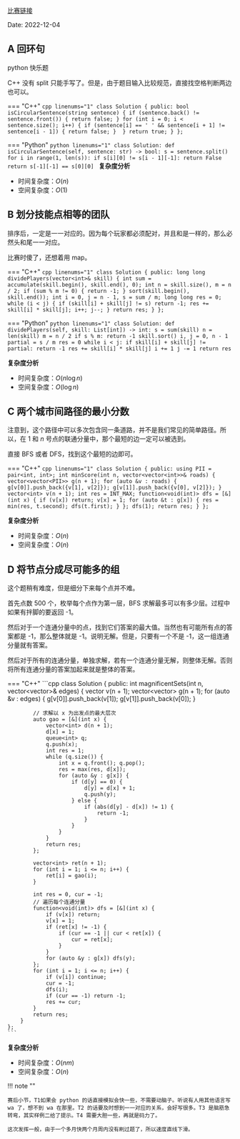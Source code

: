 [比赛链接](https://leetcode.cn/contest/weekly-contest-318/)

Date: 2022-12-04

## A 回环句

python 快乐题

C++ 没有 split 只能手写了。但是，由于题目输入比较规范，直接找空格判断两边也可以。

=== "C++"
    ```cpp linenums="1"
    class Solution {
    public:
        bool isCircularSentence(string sentence) {
            if (sentence.back() != sentence.front()) {
                return false;
            }
            for (int i = 0; i < sentence.size(); i++) {
                if (sentence[i] == ' ' && sentence[i + 1] != sentence[i - 1]) {
                    return false;
                } 
            }
            return true;
        }
    };
    ```
  
=== "Python"
    ```python linenums="1"
    class Solution:
        def isCircularSentence(self, sentence: str) -> bool:
            s = sentence.split()
            for i in range(1, len(s)):
                if s[i][0] != s[i - 1][-1]:
                    return False
            return s[-1][-1] == s[0][0]
    ```
**复杂度分析**

- 时间复杂度：$O(n)$
- 空间复杂度：$O(1)$

## B 划分技能点相等的团队

排序后，一定是一一对应的。因为每个玩家都必须配对，并且和是一样的，那么必然头和尾一一对应。

比赛时傻了，还想着用 map。

=== "C++"
    ```cpp linenums="1"
    class Solution {
    public:
        long long dividePlayers(vector<int>& skill) {
            int sum = accumulate(skill.begin(), skill.end(), 0);
            int n = skill.size(), m = n / 2;
            if (sum % m != 0) {
                return -1;
            }
            sort(skill.begin(), skill.end());
            int i = 0, j = n - 1, s = sum / m;
            long long res = 0;
            while (i < j) {
                if (skill[i] + skill[j] != s) return -1;
                res += skill[i] * skill[j];
                i++;
                j--;
            }
            return res;
        }
    };
    ```

=== "Python"
    ```python linenums="1"
    class Solution:
        def dividePlayers(self, skill: List[int]) -> int:
            s = sum(skill)
            n = len(skill)
            m = n / 2
            if s % m:
                return -1
            skill.sort()
            i, j = 0, n - 1
            partial = s / m
            res = 0
            while i < j:
                if skill[i] + skill[j] != partial:
                    return -1
                res += skill[i] * skill[j]
                i += 1
                j -= 1
            return res
    ```

**复杂度分析**

- 时间复杂度：$O(n\log n)$
- 空间复杂度：$O(\log n)$

## C 两个城市间路径的最小分数

注意到，这个路径中可以多次包含同一条道路，并不是我们常见的简单路径。所以，在 $1$ 和 $n$ 号点的联通分量中，那个最短的边一定可以被选到。

直接 BFS 或者 DFS，找到这个最短的边即可。

=== "C++"
    ```cpp linenums="1"
    class Solution {
    public:
        using PII = pair<int, int>;
        int minScore(int n, vector<vector<int>>& roads) {
            vector<vector<PII>> g(n + 1);
            for (auto &v : roads) {
                g[v[0]].push_back({v[1], v[2]});
                g[v[1]].push_back({v[0], v[2]});
            }
            vector<int> v(n + 1);
            int res = INT_MAX;
            function<void(int)> dfs = [&](int x) {
                if (v[x]) return;
                v[x] = 1;
                for (auto &t : g[x]) {
                    res = min(res, t.second);
                    dfs(t.first);
                }
            };
            dfs(1);
            return res;
        }
    };
    ```


**复杂度分析**

- 时间复杂度：$O(n)$
- 空间复杂度：$O(n)$

## D 将节点分成尽可能多的组

这个题稍有难度，但是细分下来每个点并不难。

首先点数 500 个，枚举每个点作为第一层，BFS 求解最多可以有多少层。过程中如果有拌脚的要返回 -1。

然后对于一个连通分量中的点，找到它们答案的最大值。当然也有可能所有点的答案都是 -1，那么整体就是 -1。说明无解。但是，只要有一个不是 -1，这一组连通分量就有答案。

然后对于所有的连通分量，单独求解，若有一个连通分量无解，则整体无解。否则将所有连通分量的答案加起来就是整体的答案。

=== "C++"
    ```cpp
    class Solution {
    public:
        int magnificentSets(int n, vector<vector<int>>& edges) {
            vector<int> v(n + 1);
            vector<vector<int>> g(n + 1);
            for (auto &v : edges) {
                g[v[0]].push_back(v[1]);
                g[v[1]].push_back(v[0]);
            }
            
            // 求解以 x 为出发点的最大层次
            auto gao = [&](int x) {
                vector<int> d(n + 1);
                d[x] = 1;
                queue<int> q;
                q.push(x);
                int res = 1;
                while (q.size()) {
                    int x = q.front(); q.pop();
                    res = max(res, d[x]);
                    for (auto &y : g[x]) {
                        if (d[y] == 0) {
                            d[y] = d[x] + 1;
                            q.push(y);
                        } else {
                            if (abs(d[y] - d[x]) != 1) {
                                return -1;
                            }
                        }
                    }
                }
                return res;
            };
            
            vector<int> ret(n + 1);
            for (int i = 1; i <= n; i++) {
                ret[i] = gao(i);
            }
            
            int res = 0, cur = -1;
            // 遍历每个连通分量
            function<void(int)> dfs = [&](int x) {
                if (v[x]) return;
                v[x] = 1;
                if (ret[x] != -1) {
                    if (cur == -1 || cur < ret[x]) {
                        cur = ret[x];
                    }
                }
                for (auto &y : g[x]) dfs(y);
            };
            for (int i = 1; i <= n; i++) {
                if (v[i]) continue;
                cur = -1;
                dfs(i);
                if (cur == -1) return -1;
                res += cur;
            }
            return res;
        }
    };
    ```

**复杂度分析**

- 时间复杂度：$O(nm)$
- 空间复杂度：$O(n)$

!!! note ""

    赛后小节，T1如果会 python 的话直接模拟会快一些，不需要动脑子。听说有人用其他语言写 wa 了，想不到 wa 在那里。T2 的话要及时想到一一对应的关系，会好写很多。T3 是脑筋急转弯，其实样例二给了提示。T4 需要大胆一些，再就是码力了。

    这次发挥一般，由于一个多月快两个月周内没有刷过题了，所以速度直线下滑。
